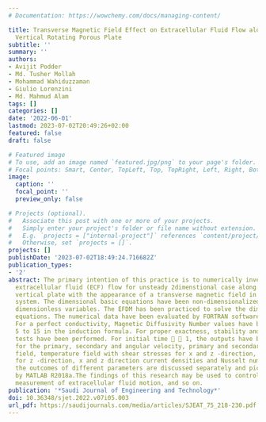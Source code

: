 ```yaml
---
# Documentation: https://wowchemy.com/docs/managing-content/

title: Transverse Magnetic Field Effect on Extracellular Fluid Flow along with a Semi-Infinite
  Vertical Rotating Porous Plate
subtitle: ''
summary: ''
authors:
- Avijit Podder
- Md. Tusher Mollah
- Mohammad Wahiduzzaman
- Giulio Lorenzini
- Md. Mahmud Alam
tags: []
categories: []
date: '2022-06-01'
lastmod: 2023-07-02T20:49:26+02:00
featured: false
draft: false

# Featured image
# To use, add an image named `featured.jpg/png` to your page's folder.
# Focal points: Smart, Center, TopLeft, Top, TopRight, Left, Right, BottomLeft, Bottom, BottomRight.
image:
  caption: ''
  focal_point: ''
  preview_only: false

# Projects (optional).
#   Associate this post with one or more of your projects.
#   Simply enter your project's folder or file name without extension.
#   E.g. `projects = ["internal-project"]` references `content/project/deep-learning/index.md`.
#   Otherwise, set `projects = []`.
projects: []
publishDate: '2023-07-02T18:49:24.716682Z'
publication_types:
- '2'
abstract: The primary intention of this practice is to numerically investigate the
  extracellular fluid (ECF) flow for unsteady 2dimenstional case along with a porous
  vertical plate with the appearance of a transverse magnetic field in a rotating
  system. The dimensional basic equations have been non-dimensionalized by necessary
  dimensionless variables. The EFDM has been practiced to solve the dimensionless
  equations. The numerical data have been evaluated by FORTRAN software version 6.6a.
  For a perfect conductivity, Magnetic Diffusivity Number values have been taken between
  5 to 15 in the induction formula. For proper exactness, stability and convergence
  tests have been performed. For initial time   1, the outputs have been illustrated
  for the primary, secondary and angular velocity, primary and secondary induced magnetic
  field, temperature field with shear stresses for x and z -direction, couple stress
  for z -direction, x and z direction current densities and Nusselt number. Finally,
  the outcomes of different parameters are discussed separately and pictorial graphically
  by MATLAB R2018a.The findings of this research may be used to control cell temperature,
  measurement of extracellular fluid motion, and so on.
publication: '*Saudi Journal of Engineering and Technology*'
doi: 10.36348/sjet.2022.v07i05.003
url_pdf: https://saudijournals.com/media/articles/SJEAT_75_218-230.pdf
---
```

